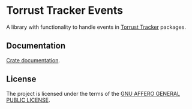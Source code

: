 # Torrust Tracker Events

A library with functionality to handle events in [Torrust Tracker](https://github.com/torrust/torrust-tracker) packages.

## Documentation

[Crate documentation](https://docs.rs/torrust-tracker-events).

## License

The project is licensed under the terms of the [GNU AFFERO GENERAL PUBLIC LICENSE](./LICENSE).
